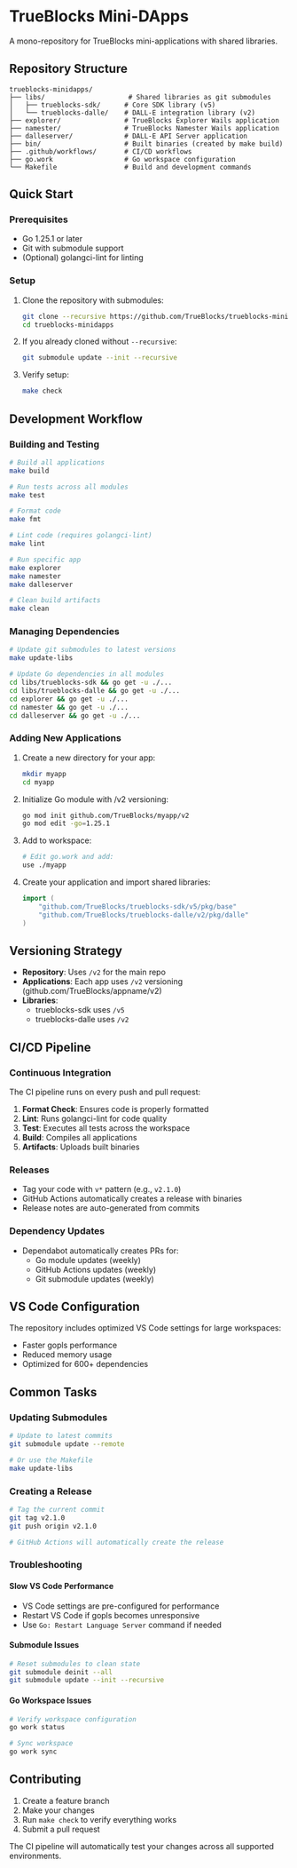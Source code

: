 # TrueBlocks Mini-DApps

A mono-repository for TrueBlocks mini-applications with shared libraries.

## Repository Structure

```text
trueblocks-minidapps/
├── libs/                     # Shared libraries as git submodules
│   ├── trueblocks-sdk/      # Core SDK library (v5)
│   └── trueblocks-dalle/    # DALL-E integration library (v2)
├── explorer/                # TrueBlocks Explorer Wails application
├── namester/                # TrueBlocks Namester Wails application
├── dalleserver/             # DALL-E API Server application
├── bin/                     # Built binaries (created by make build)
├── .github/workflows/       # CI/CD workflows
├── go.work                  # Go workspace configuration
└── Makefile                 # Build and development commands
```

## Quick Start

### Prerequisites

- Go 1.25.1 or later
- Git with submodule support
- (Optional) golangci-lint for linting

### Setup

1. Clone the repository with submodules:

   ```bash
   git clone --recursive https://github.com/TrueBlocks/trueblocks-minidapps.git
   cd trueblocks-minidapps
   ```

2. If you already cloned without `--recursive`:

   ```bash
   git submodule update --init --recursive
   ```

3. Verify setup:

   ```bash
   make check
   ```

## Development Workflow

### Building and Testing

```bash
# Build all applications
make build

# Run tests across all modules
make test

# Format code
make fmt

# Lint code (requires golangci-lint)
make lint

# Run specific app
make explorer
make namester
make dalleserver

# Clean build artifacts
make clean
```

### Managing Dependencies

```bash
# Update git submodules to latest versions
make update-libs

# Update Go dependencies in all modules
cd libs/trueblocks-sdk && go get -u ./...
cd libs/trueblocks-dalle && go get -u ./...
cd explorer && go get -u ./...
cd namester && go get -u ./...
cd dalleserver && go get -u ./...
```

### Adding New Applications

1. Create a new directory for your app:

   ```bash
   mkdir myapp
   cd myapp
   ```

2. Initialize Go module with /v2 versioning:

   ```bash
   go mod init github.com/TrueBlocks/myapp/v2
   go mod edit -go=1.25.1
   ```

3. Add to workspace:

   ```bash
   # Edit go.work and add:
   use ./myapp
   ```

4. Create your application and import shared libraries:

   ```go
   import (
       "github.com/TrueBlocks/trueblocks-sdk/v5/pkg/base"
       "github.com/TrueBlocks/trueblocks-dalle/v2/pkg/dalle"
   )
   ```

## Versioning Strategy

- **Repository**: Uses `/v2` for the main repo
- **Applications**: Each app uses `/v2` versioning (github.com/TrueBlocks/appname/v2)
- **Libraries**:
  - trueblocks-sdk uses `/v5`
  - trueblocks-dalle uses `/v2`

## CI/CD Pipeline

### Continuous Integration

The CI pipeline runs on every push and pull request:

1. **Format Check**: Ensures code is properly formatted
2. **Lint**: Runs golangci-lint for code quality
3. **Test**: Executes all tests across the workspace
4. **Build**: Compiles all applications
5. **Artifacts**: Uploads built binaries

### Releases

- Tag your code with `v*` pattern (e.g., `v2.1.0`)
- GitHub Actions automatically creates a release with binaries
- Release notes are auto-generated from commits

### Dependency Updates

- Dependabot automatically creates PRs for:
  - Go module updates (weekly)
  - GitHub Actions updates (weekly)
  - Git submodule updates (weekly)

## VS Code Configuration

The repository includes optimized VS Code settings for large workspaces:

- Faster gopls performance
- Reduced memory usage
- Optimized for 600+ dependencies

## Common Tasks

### Updating Submodules

```bash
# Update to latest commits
git submodule update --remote

# Or use the Makefile
make update-libs
```

### Creating a Release

```bash
# Tag the current commit
git tag v2.1.0
git push origin v2.1.0

# GitHub Actions will automatically create the release
```

### Troubleshooting

#### Slow VS Code Performance

- VS Code settings are pre-configured for performance
- Restart VS Code if gopls becomes unresponsive
- Use `Go: Restart Language Server` command if needed

#### Submodule Issues

```bash
# Reset submodules to clean state
git submodule deinit --all
git submodule update --init --recursive
```

#### Go Workspace Issues

```bash
# Verify workspace configuration
go work status

# Sync workspace
go work sync
```

## Contributing

1. Create a feature branch
2. Make your changes
3. Run `make check` to verify everything works
4. Submit a pull request

The CI pipeline will automatically test your changes across all supported environments.
